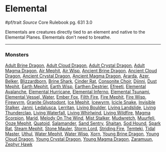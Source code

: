 # Elemental
#pf/trait 
*Source* Core Rulebook pg. 631 3.0

Elementals are creatures directly tied to an element and native to the Elemental Planes. Elementals don’t need to breathe.

---

### Monsters
[Adult Brine Dragon](Adult%20Brine%20Dragon), [Adult Cloud Dragon](Adult%20Cloud%20Dragon), [Adult Crystal Dragon](Adult%20Crystal%20Dragon), [Adult Magma Dragon](Adult%20Magma%20Dragon), [Air Mephit](Air%20Mephit), [Air Wisp](Air%20Wisp), [Ancient Brine Dragon](Ancient%20Brine%20Dragon), [Ancient Cloud Dragon](Ancient%20Cloud%20Dragon), [Ancient Crystal Dragon](Ancient%20Crystal%20Dragon), [Ancient Magma Dragon](Ancient%20Magma%20Dragon), [Ararda](Ararda), [Azer](Azer), [Belker](Belker), [Blizzardborn](Blizzardborn), [Brine Shark](Brine%20Shark), [Cinder Rat](Cinder%20Rat), [Consonite Choir](Consonite%20Choir), [Djinni](Djinni), [Dust Mephit](Dust%20Mephit), [Earth Mephit](Earth%20Mephit), [Earth Wisp](Earth%20Wisp), [Earthen Destrier](Earthen%20Destrier), [Efreeti](Efreeti), [Elemental Avalanche](Elemental%20Avalanche), [Elemental Hurricane](Elemental%20Hurricane), [Elemental Inferno](Elemental%20Inferno), [Elemental Tsunami](Elemental%20Tsunami), [Elemental Vessel, Water](Elemental%20Vessel,%20Water), [Ember Fox](Ember%20Fox), [Filth Fire](Filth%20Fire), [Fire Mephit](Fire%20Mephit), [Fire Wisp](Fire%20Wisp), [Firewyrm](Firewyrm), [Granite Glyptodont](Granite%20Glyptodont), [Ice Mephit](Ice%20Mephit), [Icewyrm](Icewyrm), [Icicle Snake](Icicle%20Snake), [Invisible Stalker](Invisible%20Stalker), [Janni](Janni), [Ledalusca](Ledalusca), [Lerritan](Lerritan), [Living Boulder](Living%20Boulder), [Living Landslide](Living%20Landslide), [Living Thunderclap](Living%20Thunderclap), [Living Waterfall](Living%20Waterfall), [Living Whirlwind](Living%20Whirlwind), [Living Wildfire](Living%20Wildfire), [Magma Scorpion](Magma%20Scorpion), [Marid](Marid), [Melody On The Wind](Melody%20On%20The%20Wind), [Mist Stalker](Mist%20Stalker), [Mudwretch](Mudwretch), [Muurfeli](Muurfeli), [Ooze Mephit](Ooze%20Mephit), [Quatoid](Quatoid), [Salamander](Salamander), [Sand Sentry](Sand%20Sentry), [Shaitan](Shaitan), [Sod Hound](Sod%20Hound), [Spark Bat](Spark%20Bat), [Steam Mephit](Steam%20Mephit), [Stone Mauler](Stone%20Mauler), [Storm Lord](Bestiary/Storm%20Lord), [Striding Fire](Striding%20Fire), [Temteki](Temteki), [Tidal Master](Tidal%20Master), [Uthul](Uthul), [Water Mephit](Water%20Mephit), [Water Wisp](Water%20Wisp), [Xorn](Xorn), [Young Brine Dragon](Young%20Brine%20Dragon), [Young Cloud Dragon](Young%20Cloud%20Dragon), [Young Crystal Dragon](Young%20Crystal%20Dragon), [Young Magma Dragon](Young%20Magma%20Dragon), [Zaramuun](Zaramuun), [Zephyr Hawk](Zephyr%20Hawk)